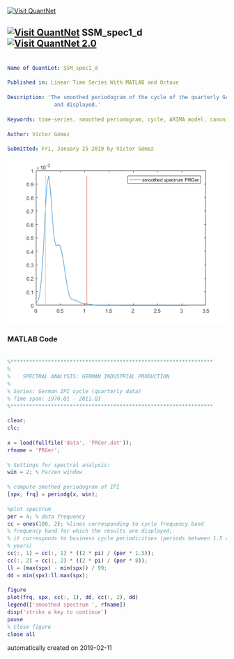 [<img src="https://github.com/QuantLet/Styleguide-and-FAQ/blob/master/pictures/banner.png" width="888" alt="Visit QuantNet">](http://quantlet.de/)

## [<img src="https://github.com/QuantLet/Styleguide-and-FAQ/blob/master/pictures/qloqo.png" alt="Visit QuantNet">](http://quantlet.de/) **SSM_spec1_d** [<img src="https://github.com/QuantLet/Styleguide-and-FAQ/blob/master/pictures/QN2.png" width="60" alt="Visit QuantNet 2.0">](http://quantlet.de/)

```yaml

Name of QuantLet: SSM_spec1_d

Published in: Linear Time Series With MATLAB and Octave

Description: 'The smoothed periodogram of the cycle of the quarterly German IPI series is computed
               and displayed.'

Keywords: time-series, smoothed periodogram, cycle, ARIMA model, canonical decomposition

Author: Víctor Gómez

Submitted: Fri, January 25 2019 by Víctor Gómez

```

![Picture1](spgipi.png)

### MATLAB Code
```matlab

%*****************************************************************
%
%    SPECTRAL ANALYSIS: GERMAN INDUSTRIAL PRODUCTION
%
% Series: German IPI cycle (quarterly data)
% Time span: 1970.Q1 - 2011.Q3
%*****************************************************************

clear;
clc;

x = load(fullfile('data', 'PRGer.dat'));
rfname = 'PRGer';

% Settings for spectral analysis:
win = 2; % Parzen window

% compute smothed periodogram of IPI
[spx, frq] = periodg(x, win);

%plot spectrum
per = 4; % data frequency
cc = ones(100, 2); %lines corresponding to cycle frequency band
% frequency band for which the results are displayed;
% it corresponds to business cycle periodicities (periods between 1.5 and 8
% years)
cc(:, 1) = cc(:, 1) * ((2 * pi) / (per * 1.5));
cc(:, 2) = cc(:, 2) * ((2 * pi) / (per * 8));
ll = (max(spx) - min(spx)) / 99;
dd = min(spx):ll:max(spx);

figure
plot(frq, spx, cc(:, 1), dd, cc(:, 2), dd)
legend(['smoothed spectrum ', rfname])
disp('strike a key to continue')
pause
% Close figure
close all

```

automatically created on 2019-02-11